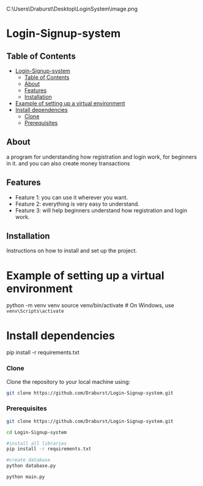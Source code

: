 C:\Users\Draburst\Desktop\LoginSystem\image.png

# Login-Signup-system

## Table of Contents
- [Login-Signup-system](#login-signup-system)
  - [Table of Contents](#table-of-contents)
  - [About](#about)
  - [Features](#features)
  - [Installation](#installation)
- [Example of setting up a virtual environment](#example-of-setting-up-a-virtual-environment)
- [Install dependencies](#install-dependencies)
    - [Clone](#clone)
    - [Prerequisites](#prerequisites)

## About
a program for understanding how registration and login work, for beginners in it.
and you can also create money transactions

## Features
- Feature 1: you can use it wherever you want.
- Feature 2: everything is very easy to understand.
- Feature 3: will help beginners understand how registration and login work.

## Installation
Instructions on how to install and set up the project.



# Example of setting up a virtual environment
python -m venv venv
source venv/bin/activate # On Windows, use `venv\Scripts\activate`

# Install dependencies
pip install -r requirements.txt


### Clone
Clone the repository to your local machine using:
```sh
git clone https://github.com/Draburst/Login-Signup-system.git
```

### Prerequisites
```sh
git clone https://github.com/Draburst/Login-Signup-system.git

cd Login-Signup-system

#install all libraries
pip install -r requirements.txt
```
```python
#create database
python database.py

python main.py
```
